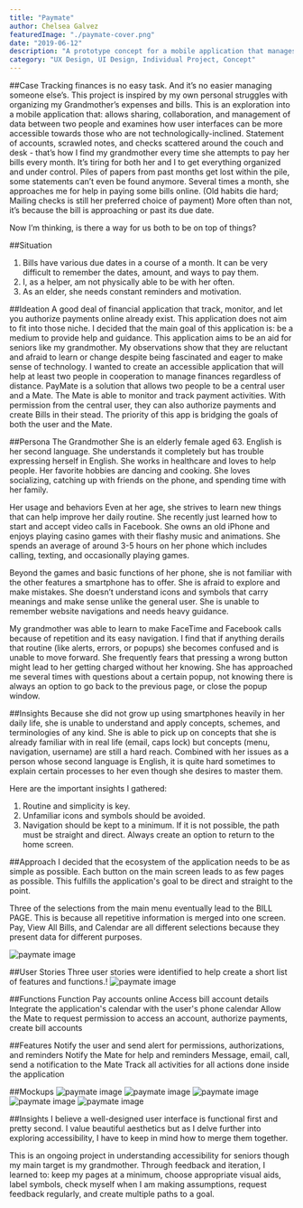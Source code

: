 ```yaml
---
title: "Paymate"
author: Chelsea Galvez
featuredImage: "./paymate-cover.png"
date: "2019-06-12"
description: "A prototype concept for a mobile application that manages bill payments between family members. The target users are seniors and their family member."
category: "UX Design, UI Design, Individual Project, Concept"
---
```


##Case
Tracking finances is no easy task. And it’s no easier managing someone else’s.
This project is inspired by my own personal struggles with organizing my Grandmother’s expenses and bills.
This is an exploration into a mobile application that: allows sharing, collaboration, and management of data between two people and examines how user interfaces can be more accessible towards those who are not technologically-inclined.
Statement of accounts, scrawled notes, and checks scattered around the couch and desk - that’s how I find my grandmother every time she attempts to pay her bills every month. It’s tiring for both her and I to get everything organized and under control. Piles of papers from past months get lost within the pile, some statements can’t even be found anymore. Several times a month, she approaches me for help in paying some bills online. (Old habits die hard; Mailing checks is still her preferred choice of payment) More often than not, it’s because the bill is approaching or past its due date.

Now I’m thinking, is there a way for us both to be on top of things?

##Situation

1. Bills have various due dates in a course of a month. It can be very difficult to remember the dates, amount, and ways to pay them.
2. I, as a helper, am not physically able to be with her often.
3. As an elder, she needs constant reminders and motivation.

##Ideation
A good deal of financial application that track, monitor, and let you authorize payments online already exist. This application does not aim to fit into those niche. I decided that the main goal of this application is:
be a medium to provide help and guidance.
This application aims to be an aid for seniors like my grandmother. My observations show that they are reluctant and afraid to learn or change despite being fascinated and eager to make sense of technology. I wanted to create an accessible application that will help at least two people in cooperation to manage finances regardless of distance.
PayMate is a solution that allows two people to be a central user and a Mate. The Mate is able to monitor and track payment activities. With permission from the central user, they can also authorize payments and create Bills in their stead. The priority of this app is bridging the goals of both the user and the Mate.

##Persona
The Grandmother
She is an elderly female aged 63. English is her second language. She understands it completely but has trouble expressing herself in English. She works in healthcare and loves to help people. Her favorite hobbies are dancing and cooking. She loves socializing, catching up with friends on the phone, and spending time with her family.

Her usage and behaviors
Even at her age, she strives to learn new things that can help improve her daily routine. She recently just learned how to start and accept video calls in Facebook. She owns an old iPhone and enjoys playing casino games with their flashy music and animations. She spends an average of around 3-5 hours on her phone which includes calling, texting, and occasionally playing games.

Beyond the games and basic functions of her phone, she is not familiar with the other features a smartphone has to offer. She is afraid to explore and make mistakes. She doesn’t understand icons and symbols that carry meanings and make sense unlike the general user. She is unable to remember website navigations and needs heavy guidance.

My grandmother was able to learn to make FaceTime and Facebook calls because of repetition and its easy navigation. I find that if anything derails that routine (like alerts, errors, or popups) she becomes confused and is unable to move forward. She frequently fears that pressing a wrong button might lead to her getting charged without her knowing. She has approached me several times with questions about a certain popup, not knowing there is always an option to go back to the previous page, or close the popup window.

##Insights
Because she did not grow up using smartphones heavily in her daily life, she is unable to understand and apply concepts, schemes, and terminologies of any kind. She is able to pick up on concepts that she is already familiar with in real life (email, caps lock) but concepts (menu, navigation, username) are still a hard reach. Combined with her issues as a person whose second language is English, it is quite hard sometimes to explain certain processes to her even though she desires to master them.

Here are the important insights I gathered:

1. Routine and simplicity is key.
2. Unfamiliar icons and symbols should be avoided.
3. Navigation should be kept to a minimum. If it is not possible, the path must be straight and direct. Always create an option to return to the home screen.

##Approach
I decided that the ecosystem of the application needs to be as simple as possible. Each button on the main screen leads to as few pages as possible. This fulfills the application's goal to be direct and straight to the point.

Three of the selections from the main menu eventually lead to the BILL PAGE. This is because all repetitive information is merged into one screen. Pay, View All Bills, and Calendar are all different selections because they present data for different purposes.

![paymate image](./p-1.jpg)

##User Stories
Three user stories were identified to help create a short list of features and functions.!
![paymate image](./p-2.jpg)

##Functions
Function
Pay accounts online
Access bill account details
Integrate the application's calendar with the user's phone calendar
Allow the Mate to request permission to access an account, authorize payments, create bill accounts

##Features
Notify the user and send alert for permissions, authorizations, and reminders
Notify the Mate for help and reminders
Message, email, call, send a notification to the Mate
Track all activities for all actions done inside the application

##Mockups
![paymate image](./p-3.png)
![paymate image](./p-4.png)
![paymate image](./p-5.png)
![paymate image](./p-6.png)
![paymate image](./p-7.png)

##Insights
I believe a well-designed user interface is functional first and pretty second. I value beautiful aesthetics but as I delve further into exploring accessibility, I have to keep in mind how to merge them together.

This is an ongoing project in understanding accessibility for seniors though my main target is my grandmother. Through feedback and iteration, I learned to: keep my pages at a minimum, choose appropriate visual aids, label symbols, check myself when I am making assumptions, request feedback regularly, and create multiple paths to a goal.
